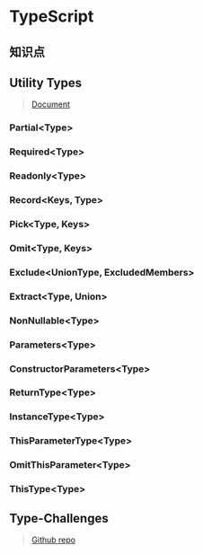 # TypeScript

## 知识点

## Utility Types

> [Document](https://www.typescriptlang.org/docs/handbook/utility-types.html)

### Partial\<Type\>

### Required\<Type\>

### Readonly\<Type\>

### Record\<Keys, Type\>

### Pick\<Type, Keys\>

### Omit\<Type, Keys\>

### Exclude\<UnionType, ExcludedMembers\>

### Extract\<Type, Union\>

### NonNullable\<Type\>

### Parameters\<Type\>

### ConstructorParameters\<Type\>

### ReturnType\<Type\>

### InstanceType\<Type\>

### ThisParameterType\<Type\>

### OmitThisParameter\<Type\>

### ThisType\<Type\>

## Type-Challenges

> [Github repo](https://github.com/type-challenges/type-challenges)
